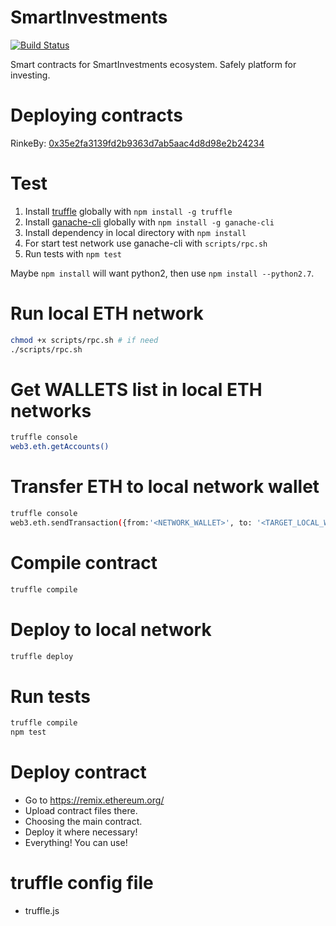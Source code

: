 # SmartInvestments

[![Build Status](https://travis-ci.org/SmartInvestments/SmartInvestmentsETH.svg)](https://travis-ci.org/SmartInvestments/SmartInvestmentsETH)

Smart contracts for SmartInvestments ecosystem.
Safely platform for investing.

# Deploying contracts

RinkeBy: [0x35e2fa3139fd2b9363d7ab5aac4d8d98e2b24234](https://rinkeby.etherscan.io/address/0xad9e03d79062c6af96ff77cb00f77400cbe5b766)

# Test
1. Install [truffle](http://truffleframework.com) globally with `npm install -g truffle`
2. Install [ganache-cli](https://github.com/trufflesuite/ganache-cli) globally with `npm install -g ganache-cli`
3. Install dependency in local directory with `npm install`
4. For start test network use ganache-cli with `scripts/rpc.sh`
5. Run tests with `npm test`

Maybe `npm install` will want python2, then use `npm install --python2.7`.

# Run local ETH network
```bash
chmod +x scripts/rpc.sh # if need
./scripts/rpc.sh
```

# Get WALLETS list in local ETH networks
```bash
truffle console
web3.eth.getAccounts()
```

# Transfer ETH to local network wallet
```bash
truffle console
web3.eth.sendTransaction({from:'<NETWORK_WALLET>', to: '<TARGET_LOCAL_WALLET>', value: web3.utils.toWei('100', 'ether')})
```

# Compile contract
```bash
truffle compile
```

# Deploy to local network
```bash
truffle deploy
```

# Run tests
```bash
truffle compile
npm test
```

# Deploy contract
- Go to https://remix.ethereum.org/
- Upload contract files there.
- Choosing the main contract.
- Deploy it where necessary!
- Everything! You can use!

# truffle config file
- truffle.js
